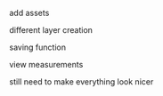 add assets

different layer creation

saving function

view measurements

still need to make everything look nicer